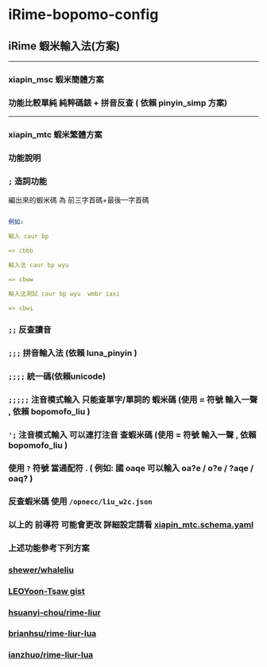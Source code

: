 # iRime-bopomo-config

## iRime 蝦米輸入法(方案)

---

### xiapin_msc 蝦米簡體方案

### 功能比較單純 純粹碼錶 + 拼音反查 ( 依賴 pinyin_simp 方案)

---

### xiapin_mtc 蝦米繁體方案

### 功能說明

### ```;``` 造詞功能 

編出來的蝦米碼 為 前三字首碼+最後一字首碼 

```yaml 

例如:

輸入 caur bp

=> cbbb

輸入法 caur bp wyu

=> cbww

輸入法測試 caur bp wyu  wmbr iaxi

=> cbwi

```

### ```;;``` 反查讀音

### ```;;;``` 拼音輸入法 (依賴 luna_pinyin )

### ```;;;;``` 統一碼(依賴unicode)

### ```;;;;;``` 注音模式輸入 只能查單字/單詞的 蝦米碼 (使用 = 符號 輸入一聲 ,  依賴 bopomofo_liu ) 

### ```';``` 注音模式輸入  可以連打注音 查蝦米碼 (使用 = 符號 輸入一聲 ,  依賴 bopomofo_liu )

### 使用 ```?``` 符號 當通配符 .  ( 例如: 國 oaqe 可以輸入 oa?e / o?e / ?aqe / oaq? )

### 反查蝦米碼 使用 ```/opnecc/liu_w2c.json```

### 以上的 前導符 可能會更改 詳細設定請看  [xiapin_mtc.schema.yaml](https://github.com/copy0401/irime-bopomo-config/blob/master/schema/xiapin/xiapin_mtc.schema.yaml)


### 上述功能參考下列方案

### [shewer/whaleliu](https://github.com/shewer/whaleliu/blob/master/cangjie6liu.schema.yaml)


### [LEOYoon-Tsaw gist](https://gist.github.com/LEOYoon-Tsaw/5786646)

### [hsuanyi-chou/rime-liur](https://github.com/hsuanyi-chou/rime-liur)

### [brianhsu/rime-liur-lua](https://github.com/brianhsu/rime-liur-lua)

### [ianzhuo/rime-liur-lua](https://github.com/ianzhuo/rime-liur-lua)

